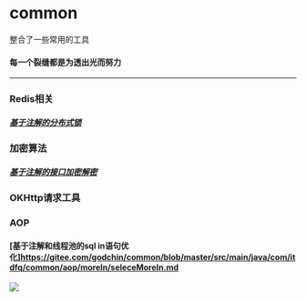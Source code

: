 # common
整合了一些常用的工具
#### 每一个裂缝都是为透出光而努力

---



### Redis相关
##### [基于注解的分布式锁](https://gitee.com/godchin/common/blob/master/src/main/java/com/itdfq/common/redislock/README.md)

### 加密算法
##### [基于注解的接口加密解密](https://gitee.com/godchin/common/blob/master/src/main/java/com/itdfq/common/apiencry/annotition/README.md)

### OKHttp请求工具

### AOP
#### [基于注解和线程池的sql in语句优化]https://gitee.com/godchin/common/blob/master/src/main/java/com/itdfq/common/aop/moreIn/seleceMoreIn.md


[![](https://jitpack.io/v/com.gitee.godchin/common.svg)](https://jitpack.io/#com.gitee.godchin/common)
